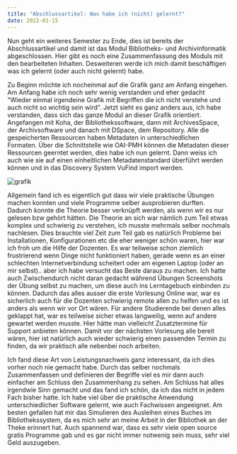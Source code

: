 ```yaml
---
title: "Abschlussartikel: Was habe ich (nicht) gelernt?"
date: 2022-01-15
---
```


Nun geht ein weiteres Semester zu Ende, dies ist bereits der Abschlussartikel und damit ist das Modul Bibliotheks- und Archivinformatik abgeschlossen. Hier gibt es noch eine Zusammenfassung des Moduls mit den bearbeiteten Inhalten. Desweiteren werde ich mich damit beschäftigen was ich gelernt (oder auch nicht gelernt) habe.

Zu Beginn möchte ich nocheinmal auf die Grafik ganz am Anfang eingehen. Am Anfang habe ich noch sehr wenig verstanden und eher gedacht "Wieder einmal irgendeine Grafik mit Begriffen die ich nicht verstehe und auch nicht so wichtig sein wird". Jetzt sieht es ganz anders aus, ich habe verstanden, dass sich das ganze Modul an dieser Grafik orientiert. Angefangen mit Koha, der Bibliothekssoftware, dann mit ArchivesSpace, der Archivsoftware und danach mit DSpace, dem Repository. Alle die gespeicherten Ressourcen haben Metadaten in unterschiedlichen Formaten. Über die Schnittstelle wie OAI-PMH können die Metadaten dieser Ressourcen geerntet werden, dies habe ich nun gelernt. Dann weiss ich auch wie sie auf einen einheitlichen Metadatenstandard überführt werden können und in das Discovery System VuFind import werden.

![grafik](https://user-images.githubusercontent.com/90787818/151717412-3739fc51-caea-4b87-9a4b-e38f04903574.png)

Allgemein fand ich es eigentlich gut dass wir viele praktische Übungen machen konnten und viele Programme selber ausprobieren durften. Dadurch konnte die Theorie besser verknüpft werden, als wenn wir es nur gelesen bzw gehört hätten. Die Theorie an sich war nämlich zum Teil etwas komplex und schwierig zu verstehen, ich musste mehrmals selber nochmals nachlesen. Dies brauchte viel Zeit zum Teil gab es natürlich Probleme bei Installationen, Konfigurationen etc die eher weniger schön waren, hier war ich froh um die Hilfe der Dozenten. Es war teilweise schon ziemlich frustrierend wenn Dinge nicht funktioniert haben, gerade wenn es an einer schlechten Internetverbindung scheitert oder am eigenen Laptop (oder an mir selbst).. aber ich habe versucht das Beste daraus zu machen. Ich hatte auch Zwischendurch nicht daran gedacht während Übungen Screenshots der Übung selbst zu machen, um diese auch ins Lerntagebuch einbinden zu können. Dadurch das alles ausser die erste Vorlesung Online war, war es sicherlich auch für die Dozenten schwierig remote allen zu helfen und es ist anders als wenn wir vor Ort wären. Für andere Studierende bei denen alles geklappt hat, war es teilweise sicher etwas langweilig, wenn auf andere gewartet werden musste. Hier hätte man vielleicht Zusatztermine für Support anbieten können. Damit vor der nächsten Vorlesung alle bereit wären, hier ist natürlich auch wieder schwierig einen passenden Termin zu finden, da wir praktisch alle nebenbei noch arbeiten.

Ich fand diese Art von Leistungsnachweis ganz interessant, da ich dies vorher noch nie gemacht habe. Durch das selber nochmals Zusammenfassen und definieren der Begriffe viel es mir dann auch einfacher am Schluss den Zusammenhang zu sehen. Am Schluss hat alles irgendwie Sinn gemacht und das fand ich schön, da ich das nicht in jedem Fach bisher hatte. Ich habe viel über die praktische Anwendung unterschiedlicher Software gelernt, wie auch Fachwissen angeeignet. Am besten gefallen hat mir das Simulieren des Ausleihen eines Buches im Bibliothekssystem, da es mich sehr an meine Arbeit in der Bibliothek an der Theke erinnert hat. Auch spannend war, dass es sehr viele open source gratis Programme gab und es gar nicht immer notwenig sein muss, sehr viel Geld auszugeben. 
